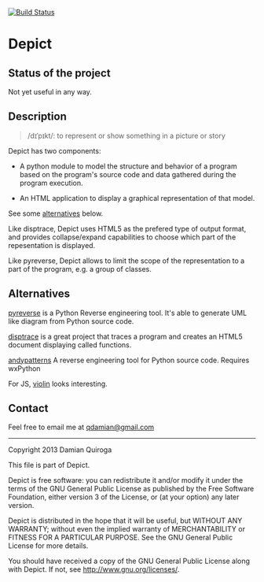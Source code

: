 [![Build Status](https://travis-ci.org/qdamian/depict.png?branch=master)](https://travis-ci.org/qdamian/depict)

Depict
======

Status of the project
---------------------

Not yet useful in any way.

Description
-----------

> /dɪˈpɪkt/: to represent or show something in a picture or story

Depict has two components:

* A python module to model the structure and behavior of a program based on the program's source code and data gathered during the program execution.

* An HTML application to display a graphical representation of that model.

See some [alternatives](https://github.com/qdamian/depict#alternatives) below.

Like disptrace, Depict uses HTML5 as the prefered type of output format, and provides collapse/expand capabilities to choose which part of the repesentation is displayed.

Like pyreverse, Depict allows to limit the scope of the representation to a part of the program, e.g. a group of classes.

Alternatives
------------

[pyreverse][pyreverse] is a Python Reverse engineering tool. It's able to generate UML like diagram from Python source code.

[disptrace][disptrace] is a great project that traces a program and creates an HTML5 document displaying called functions.

[andypatterns][andypatterns] A reverse engineering tool for Python source code. Requires wxPython

For JS, [violin] looks interesting.

[pyreverse]: http://www.logilab.org/2560 "pyreverse"
[disptrace]: https://github.com/atsuoishimoto/disptrace "disptrace"
[andypatterns]: http://www.andypatterns.com/index.php/products/pynsource/ "andypatterns"
[violin]: http://latentflip.com/hacks/violin/ "violin"

Contact
-------

Feel free to email me at qdamian@gmail.com

---

Copyright 2013 Damian Quiroga

This file is part of Depict.

Depict is free software: you can redistribute it and/or modify
it under the terms of the GNU General Public License as published by
the Free Software Foundation, either version 3 of the License, or
(at your option) any later version.

Depict is distributed in the hope that it will be useful,
but WITHOUT ANY WARRANTY; without even the implied warranty of
MERCHANTABILITY or FITNESS FOR A PARTICULAR PURPOSE.  See the
GNU General Public License for more details.

You should have received a copy of the GNU General Public License
along with Depict.  If not, see <http://www.gnu.org/licenses/>.
